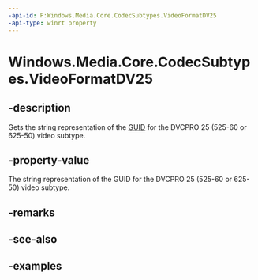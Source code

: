 ```yaml
---
-api-id: P:Windows.Media.Core.CodecSubtypes.VideoFormatDV25
-api-type: winrt property
---
```


<!-- Property syntax.
public string VideoFormatDV25 { get; }
-->

# Windows.Media.Core.CodecSubtypes.VideoFormatDV25

## -description
Gets the string representation of the [GUID](/windows/win32/api/guiddef/ns-guiddef-guid) for the DVCPRO 25 (525-60 or 625-50) video subtype.

## -property-value
The string representation of the GUID for the DVCPRO 25 (525-60 or 625-50) video subtype.

## -remarks

## -see-also

## -examples

